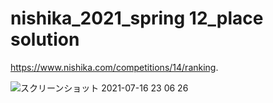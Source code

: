 # nishika_2021_spring 12_place solution

https://www.nishika.com/competitions/14/ranking. 


![スクリーンショット 2021-07-16 23 06 26](https://user-images.githubusercontent.com/39916116/125960820-8ff091f1-0cf8-416a-a135-fa9b22528a12.png)
